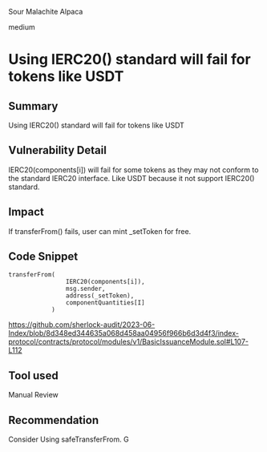 Sour Malachite Alpaca

medium

# Using IERC20() standard will fail for tokens like USDT

## Summary
Using IERC20() standard will fail for tokens like USDT

## Vulnerability Detail
IERC20(components[i]) will fail for some tokens as they may not conform to the standard IERC20 interface. Like USDT because it not support IERC20() standard.

## Impact
If transferFrom() fails, user can mint _setToken for free.

## Code Snippet
```solidity
transferFrom(
                IERC20(components[i]),
                msg.sender,
                address(_setToken),
                componentQuantities[I]
            )
```
https://github.com/sherlock-audit/2023-06-Index/blob/8d348ed344635a068d458aa04956f966b6d3d4f3/index-protocol/contracts/protocol/modules/v1/BasicIssuanceModule.sol#L107-L112
## Tool used

Manual Review

## Recommendation
Consider Using safeTransferFrom. 
G